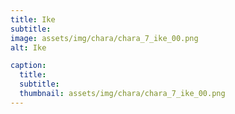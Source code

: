 ```yaml
---
title: Ike
subtitle: 
image: assets/img/chara/chara_7_ike_00.png
alt: Ike

caption:
  title:
  subtitle: 
  thumbnail: assets/img/chara/chara_7_ike_00.png
---
```

